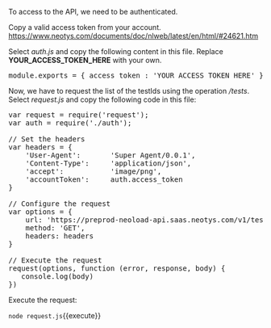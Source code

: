 To access to the API, we need to be authenticated.

Copy a valid access token from your account.
https://www.neotys.com/documents/doc/nlweb/latest/en/html/#24621.htm

Select *auth.js* and copy the following content in this file. Replace **YOUR_ACCESS_TOKEN_HERE** with your own.

<pre class="file" data-filename="auth.js" data-target="replace">
module.exports = { access_token : 'YOUR_ACCESS_TOKEN_HERE' };
</pre>

Now, we have to request the list of the testIds using the operation */tests*.
Select *request.js* and copy the following code in this file:

<pre class="file" data-filename="request.js" data-target="replace">var request = require('request');
var auth = require('./auth');

// Set the headers
var headers = {
    'User-Agent':       'Super Agent/0.0.1',
    'Content-Type':     'application/json',
    'accept':           'image/png',
    'accountToken':     auth.access_token
}

// Configure the request
var options = {
    url: 'https://preprod-neoload-api.saas.neotys.com/v1/tests/',
    method: 'GET',
    headers: headers
}

// Execute the request
request(options, function (error, response, body) {
   console.log(body)
})
</pre>

Execute the request:

`node request.js`{{execute}}



